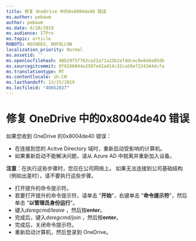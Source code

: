 ```yaml
---
title: 修复 OneDrive 中的0x8004de40 错误
ms.author: pebaum
author: pebaum
ms.date: 6/20/2019
ms.audience: ITPro
ms.topic: article
ROBOTS: NOINDEX, NOFOLLOW
localization_priority: Normal
ms.assetid: ''
ms.openlocfilehash: 48b29f57763ca22a71a23b2afddcac0e8e8a95db
ms.sourcegitcommit: 0f0186044a3597e42ad14c32ca58e7224344dcfa
ms.translationtype: MT
ms.contentlocale: zh-CN
ms.lasthandoff: 12/15/2019
ms.locfileid: "40052027"
---
```

# <a name="fix-0x8004de40-error-in-onedrive"></a>修复 OneDrive 中的0x8004de40 错误

如果您收到 OneDrive 的0x8004de40 错误：

- 在连接到您的 Acitve Directory 域时，重新启动受影响的计算机。
- 如果重新启动不能解决问题，请从 Azure AD 中脱离并重新加入设备。 

**注意**：在执行这些步骤时，您应在公司网络上。 如果无法连接到公司基础结构（例如出差时），请不要执行这些步骤。 

- 打开提升的命令提示符。 
- 若要打开提升的命令提示符，请单击 "**开始**"，右键单击 "**命令提示符**"，然后单击 "**以管理员身份运行**"。
- 键入*dsregcmd/leave* ，然后按**enter**。
- 完成后，键入*dsregcmd/join* ，然后按**enter**。
- 完成后，关闭命令提示符。
- 重新启动计算机，然后登录到 OneDrive。